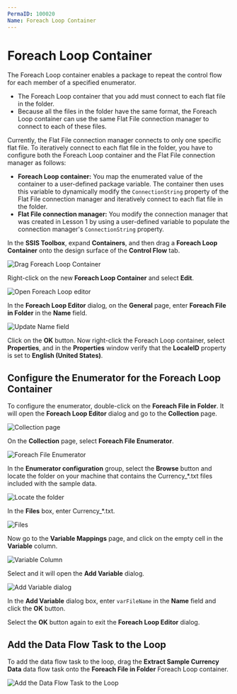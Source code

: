 ```yaml
---
PermaID: 100020
Name: Foreach Loop Container
---
```


# Foreach Loop Container


The Foreach Loop container enables a package to repeat the control flow for each member of a specified enumerator.

 - The Foreach Loop container that you add must connect to each flat file in the folder. 
 - Because all the files in the folder have the same format, the Foreach Loop container can use the same Flat File connection manager to connect to each of these files.

Currently, the Flat File connection manager connects to only one specific flat file. To iteratively connect to each flat file in the folder, you have to configure both the Foreach Loop container and the Flat File connection manager as follows:

 - **Foreach Loop container:** You map the enumerated value of the container to a user-defined package variable. The container then uses this variable to dynamically modify the `ConnectionString` property of the Flat File connection manager and iteratively connect to each flat file in the folder.
 - **Flat File connection manager:** You modify the connection manager that was created in Lesson 1 by using a user-defined variable to populate the connection manager's `ConnectionString` property.

In the **SSIS Toolbox**, expand **Containers**, and then drag a **Foreach Loop Container** onto the design surface of the **Control Flow** tab.

<img src="images/foreach-loop-container-1.png" alt="Drag Foreach Loop Container">

Right-click on the new **Foreach Loop Container** and select **Edit**.

<img src="images/foreach-loop-container-2.png" alt="Open Foreach Loop editor">

In the **Foreach Loop Editor** dialog, on the **General** page, enter **Foreach File in Folder** in the **Name** field. 

<img src="images/foreach-loop-container-3.png" alt="Update Name field">

Click on the **OK** button. Now right-click the Foreach Loop container, select **Properties**, and in the **Properties** window verify that the **LocaleID** property is set to **English (United States)**.

## Configure the Enumerator for the Foreach Loop Container

To configure the enumerator, double-click on the **Foreach File in Folder**. It will open the **Foreach Loop Editor** dialog and go to the **Collection** page.

<img src="images/foreach-loop-container-4.png" alt="Collection page">

On the **Collection** page, select **Foreach File Enumerator**.

<img src="images/foreach-loop-container-5.png" alt="Foreach File Enumerator">

In the **Enumerator configuration** group, select the **Browse** button and locate the folder on your machine that contains the Currency_*.txt files included with the sample data.

<img src="images/foreach-loop-container-6.png" alt="Locate the folder">

In the **Files** box, enter Currency_*.txt.

<img src="images/foreach-loop-container-7.png" alt="Files">

Now go to the **Variable Mappings** page, and click on the empty cell in the **Variable** column.

<img src="images/foreach-loop-container-8.png" alt="Variable Column">

Select **<New Variable...>** and it will open the **Add Variable** dialog.

<img src="images/foreach-loop-container-9.png" alt="Add Variable dialog">

In the **Add Variable** dialog box, enter `varFileName` in the **Name** field and click the **OK** button.

Select the **OK** button again to exit the **Foreach Loop Editor** dialog.

## Add the Data Flow Task to the Loop

To add the data flow task to the loop, drag the **Extract Sample Currency Data** data flow task onto the **Foreach File in Folder** Foreach Loop container.

<img src="images/foreach-loop-container-10.png" alt="Add the Data Flow Task to the Loop">
